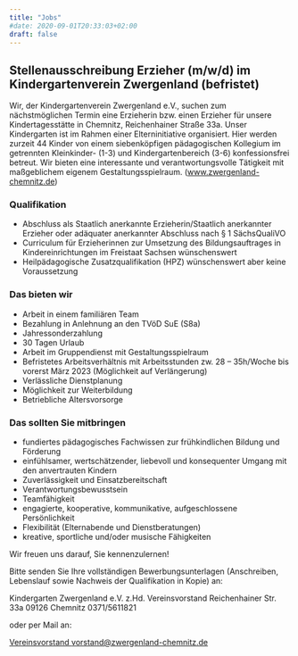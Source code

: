 ```yaml
---
title: "Jobs"
#date: 2020-09-01T20:33:03+02:00
draft: false
---
```


## Stellenausschreibung Erzieher (m/w/d) im Kindergartenverein Zwergenland (befristet)

Wir, der Kindergartenverein Zwergenland e.V., suchen zum nächstmöglichen Termin eine Erzieherin bzw. einen Erzieher für unsere Kindertagesstätte in Chemnitz, Reichenhainer Straße 33a. Unser Kindergarten ist im Rahmen einer Elterninitiative organisiert. Hier werden zurzeit 44 Kinder von einem  siebenköpfigen pädagogischen  Kollegium im getrennten Kleinkinder- (1-3) und Kindergartenbereich (3-6) konfessionsfrei betreut. Wir bieten eine interessante und verantwortungsvolle Tätigkeit mit maßgeblichem eigenem Gestaltungsspielraum. (www.zwergenland-chemnitz.de)

### Qualifikation

* Abschluss als Staatlich anerkannte Erzieherin/Staatlich anerkannter Erzieher oder adäquater anerkannter Abschluss nach § 1 SächsQualiVO
* Curriculum für Erzieherinnen zur Umsetzung des Bildungsauftrages in Kindereinrichtungen im Freistaat Sachsen wünschenswert
* Heilpädagogische Zusatzqualifikation (HPZ) wünschenswert aber keine Voraussetzung

### Das bieten wir

* Arbeit in einem familiären Team
* Bezahlung in Anlehnung an den TVöD SuE (S8a)
* Jahressonderzahlung
* 30 Tagen Urlaub
* Arbeit im Gruppendienst mit Gestaltungsspielraum
* Befristetes Arbeitsverhältnis mit Arbeitsstunden zw. 28 – 35h/Woche bis vorerst März 2023 (Möglichkeit auf Verlängerung)
* Verlässliche Dienstplanung
* Möglichkeit zur Weiterbildung
* Betriebliche Altersvorsorge

### Das sollten Sie mitbringen

* fundiertes pädagogisches Fachwissen zur frühkindlichen Bildung und Förderung
* einfühlsamer, wertschätzender, liebevoll und konsequenter Umgang mit den anvertrauten Kindern
* Zuverlässigkeit und Einsatzbereitschaft
* Verantwortungsbewusstsein
* Teamfähigkeit
* engagierte, kooperative, kommunikative, aufgeschlossene Persönlichkeit
* Flexibilität (Elternabende und Dienstberatungen)
* kreative, sportliche und/oder musische Fähigkeiten

Wir freuen uns darauf, Sie kennenzulernen!

Bitte senden Sie Ihre vollständigen Bewerbungsunterlagen (Anschreiben, Lebenslauf sowie Nachweis der Qualifikation in Kopie) an:

Kindergarten Zwergenland e.V.
z.Hd. Vereinsvorstand
Reichenhainer Str. 33a
09126 Chemnitz
0371/5611821

oder per Mail an:

[Vereinsvorstand vorstand@zwergenland-chemnitz.de](mailto:vorstand@zwergenland-chemnitz.de)
